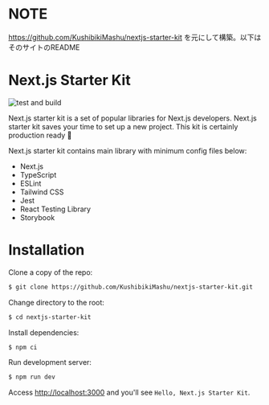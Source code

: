 
# NOTE

https://github.com/KushibikiMashu/nextjs-starter-kit を元にして構築。以下はそのサイトのREADME


# Next.js Starter Kit
![test and build](https://github.com/KushibikiMashu/nextjs-starter-kit/workflows/test%20and%20build/badge.svg)

Next.js starter kit is a set of popular libraries for Next.js developers. Next.js starter kit saves your time to set up a new project. This kit is certainly production ready 🚀

Next.js starter kit contains main library with minimum config files below:

- Next.js
- TypeScript
- ESLint
- Tailwind CSS
- Jest
- React Testing Library
- Storybook

# Installation
Clone a copy of the repo:

```sh
$ git clone https://github.com/KushibikiMashu/nextjs-starter-kit.git
```

Change directory to the root:

```sh
$ cd nextjs-starter-kit
```

Install dependencies:

```sh
$ npm ci
```

Run development server:

```sh
$ npm run dev
```

Access [http://localhost:3000](http://localhost:3000) and you'll see `Hello, Next.js Starter Kit`.
